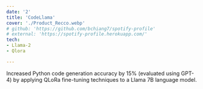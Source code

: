 ```yaml
---
date: '2'
title: 'CodeLlama'
cover: './Product_Recco.webp'
# github: 'https://github.com/bchiang7/spotify-profile'
# external: 'https://spotify-profile.herokuapp.com/'
tech:
- Llama-2
- Qlora

--- 
```


Increased Python code generation accuracy by 15% (evaluated using GPT-4) by applying QLoRa fine-tuning
techniques to a Llama 7B language model.
